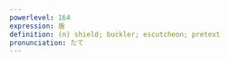 ```yaml
---
powerlevel: 164
expression: 盾
definition: (n) shield; buckler; escutcheon; pretext
pronunciation: たて
---
```

